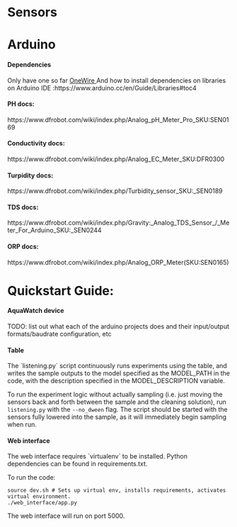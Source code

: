 # Sensors

# Arduino
<h4> Dependencies </h4>
Only have one so far <a href="http://www.pjrc.com/teensy/arduino_libraries/OneWire.zip"> OneWire </a>
And how to install dependencies on libraries on Arduino IDE :https://www.arduino.cc/en/Guide/Libraries#toc4
<h4> PH docs: </h4>
https://www.dfrobot.com/wiki/index.php/Analog_pH_Meter_Pro_SKU:SEN0169

<h4> Conductivity docs: </h4>
https://www.dfrobot.com/wiki/index.php/Analog_EC_Meter_SKU:DFR0300

<h4> Turpidity docs: </h4>
https://www.dfrobot.com/wiki/index.php/Turbidity_sensor_SKU:_SEN0189

<h4> TDS docs: </h4>
https://www.dfrobot.com/wiki/index.php/Gravity:_Analog_TDS_Sensor_/_Meter_For_Arduino_SKU:_SEN0244

<h4> ORP docs: </h4>
https://www.dfrobot.com/wiki/index.php/Analog_ORP_Meter(SKU:SEN0165)

# Quickstart Guide:
<h4> AquaWatch device </h4>
TODO: list out what each of the arduino projects does and their input/output formats/baudrate configuration, etc

<h4> Table </h4>
The `listening.py` script continuously runs experiments using the table, and writes the sample outputs to the model specified as the MODEL_PATH in the code, with the description specified in the MODEL_DESCRIPTION variable.

To run the experiment logic without actually sampling (i.e. just moving the sensors back and forth between the sample and the cleaning solution), run `listening.py` with the `--no_dween` flag. The script should be started with the sensors fully lowered into the sample, as it will immediately begin sampling when run.

<h4> Web interface </h4>
The web interface requires `virtualenv` to be installed. Python dependencies can be found in requirements.txt.

To run the code:
~~~
source dev.sh # Sets up virtual env, installs requirements, activates virtual environment.
./web_interface/app.py
~~~

The web interface will run on port 5000.


